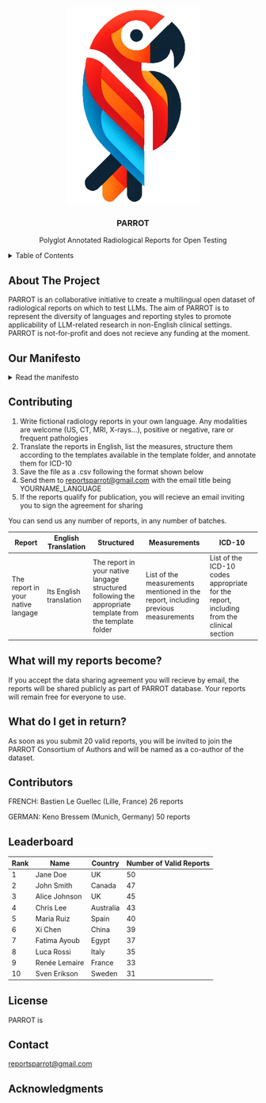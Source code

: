 
<br />
<div align="center">
  <a href="https://github.com/PARROT-reports/PARROT-v0">
    <img src="images/parrot.png" alt="Logo">
  </a>

<h3 align="center">PARROT</h3>

  <p align="center">
    Polyglot Annotated Radiological Reports for Open Testing
  </p>
</div>



<!-- TABLE OF CONTENTS -->
<details>
  <summary>Table of Contents</summary>
  <ol>
    <li><a href="#about-the-project">About The Project</a></li>
    <li><a href="#our-manifesto">Our Manifesto</a></li>
    <li><a href="#contributing">Contributing</a></li>
    <li><a href="#license">License</a></li>
    <li><a href="#contact">Contact</a></li>
    <li><a href="#acknowledgments">Acknowledgments</a></li>
  </ol>
</details>



<!-- ABOUT THE PROJECT -->
## About The Project

PARROT is an collaborative initiative to create a multilingual open dataset of radiological reports on which to test LLMs. 
The aim of PARROT is to represent the diversity of languages and reporting styles to promote applicability of LLM-related research in non-English clinical settings. 
PARROT is not-for-profit and does not recieve any funding at the moment.

<!-- MANIFESTO -->
## Our Manifesto
<details>
<summary>Read the manifesto</summary>
blabla
</details>

<!-- CONTRIBUTING -->
## Contributing

1) Write fictional radiology reports in your own language. Any modalities are welcome (US, CT, MRI, X-rays...), positive or negative, rare or frequent pathologies
2) Translate the reports in English, list the measures, structure them according to the templates available in the template folder, and annotate them for ICD-10
3) Save the file as a .csv following the format shown below
4) Send them to reportsparrot@gmail.com with the email title being YOURNAME_LANGUAGE
5) If the reports qualify for publication, you will recieve an email inviting you to sign the agreement for sharing

You can send us any number of reports, in any number of batches.

| Report                            | English Translation     | Structured | Measurements                              | ICD-10   |
|-----------|-----------------------|-------------------------|---------------------------------------|----------|
| The report in your native langage | Its English translation | The report in your native langage structured following the appropriate template from the template folder | List of the measurements mentioned in the report, including previous measurements         | List of the ICD-10 codes appropriate for the report, including from the clinical section |

<!-- WHAT WILL BECOME OF MY REPORTS -->
## What will my reports become?

If you accept the data sharing agreement you will recieve by email, the reports will be shared publicly as part of PARROT database. Your reports will remain free for everyone to use.

<!-- WHAT DO I GET IN RETURN -->
## What do I get in return?

As soon as you submit 20 valid reports, you will be invited to join the PARROT Consortium of Authors and will be named as a co-author of the dataset.

<!-- CONTRIBUTORS -->
## Contributors

FRENCH:
Bastien Le Guellec (Lille, France) 26 reports

GERMAN:
Keno Bressem (Munich, Germany) 50 reports

## Leaderboard

| Rank | Name          | Country       | Number of Valid Reports |
|------|---------------|---------------|-------------------------|
| 1    | Jane Doe      | UK            | 50                      |
| 2    | John Smith    | Canada        | 47                      |
| 3    | Alice Johnson | UK            | 45                      |
| 4    | Chris Lee     | Australia     | 43                      |
| 5    | Maria Ruiz    | Spain         | 40                      |
| 6    | Xi Chen       | China         | 39                      |
| 7    | Fatima Ayoub  | Egypt         | 37                      |
| 8    | Luca Rossi    | Italy         | 35                      |
| 9    | Renée Lemaire | France        | 33                      |
| 10   | Sven Erikson  | Sweden        | 31                      |


<!-- LICENSE -->
## License

PARROT is 


<!-- CONTACT -->
## Contact

reportsparrot@gmail.com


<!-- ACKNOWLEDGMENTS -->
## Acknowledgments
